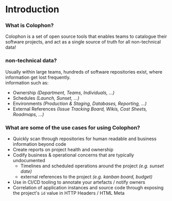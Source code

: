 # Introduction

### What is Colophon?

Colophon is a set of open source tools that enables teams to catalogue their software projects, and act as a single source of truth for all non-technical data!

### non-technical data?

Usually within large teams, hundreds of software repositories exist, where information get lost frequently.  
information such as:

* Ownership _\(Department, Teams, Individuals, ...\)_
* Schedules _\(Launch, Sunset, ...\)_
* Environments _\(Production & Staging, Databases, Reporting, ...\)_
* External References _\(Issue Tracking Board, Wikis, Cost Sheets, Roadmaps, ...\)_

### What are some of the use cases for using Colophon?

* Quickly scan through repositories for human readable and business information beyond code
* Create reports on project health and ownership
* Codify business & operational concerns that are typically undocumented
  * Timelines and scheduled operations around the project _\(e.g. sunset date\)_
  * external references to the project _\(e.g. kanban board, budget\)_
* Use in CI/CD tooling to annotate your artefacts / notify owners
* Correlation of application instances and source code through exposing the project's `id` value in HTTP Headers / HTML Meta

